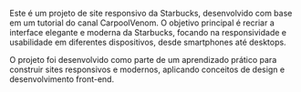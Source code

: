 Este é um projeto de site responsivo da Starbucks, desenvolvido com base em um tutorial do canal CarpoolVenom. O objetivo principal é recriar a interface elegante e moderna da Starbucks, focando na responsividade e usabilidade em diferentes dispositivos, desde smartphones até desktops.

O projeto foi desenvolvido como parte de um aprendizado prático para construir sites responsivos e modernos, aplicando conceitos de design e desenvolvimento front-end.